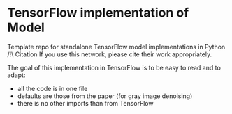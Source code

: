 # TensorFlow implementation of Model

Template repo for standalone TensorFlow model implementations in Python
/!\ Citation
If you use this network, please cite their work appropriately.

The goal of this implementation in TensorFlow is to be easy to read and to adapt:

- all the code is in one file
- defaults are those from the paper (for gray image denoising)
- there is no other imports than from TensorFlow

